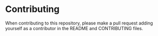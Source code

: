 # Contributing

When contributing to this repository, please make a pull request adding
yourself as a contributor in the README and CONTRIBUTING files.
